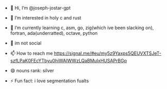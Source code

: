 - 👋 Hi, I’m @joseph-jostar-gpt
- 👀 I’m interested in holy c and rust
- 🌱 I’m currently learning c, asm, go, zig(which ive been slacking on), fortran, ada(underratted), octave, python
- 🗿 im not social
- 📫 How to reach me https://signal.me/#eu/my5z9Yaxps5QEUVXTSJeT-szfLPaK0FEcYTbyu0hiWAIWWzLQaBMuIxHUSAPrBGp

- 😄 nouns rank: silver
- ⚡ Fun fact: i love segmentation fualts

<!---
joseph-jostar-gpt/joseph-jostar-gpt is a ✨ special ✨ repository because its `README.md` (this file) appears on your GitHub profile.
You can click the Preview link to take a look at your changes.
--->
